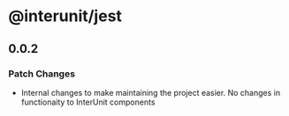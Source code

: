 # @interunit/jest

## 0.0.2

### Patch Changes

- Internal changes to make maintaining the project easier. No changes in functionaity to InterUnit components

